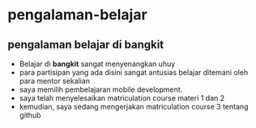 # pengalaman-belajar
pengalaman belajar di bangkit
--
- Belajar di **bangkit** sangat menyenangkan uhuy<br>
- para partisipan yang ada disini sangat antusias belajar ditemani oleh para mentor sekalian<br>
- saya memilih pembelajaran mobile development.<br>
- saya telah menyelesaikan matriculation course materi 1 dan 2<br>
- kemudian, saya sedang mengerjakan matriculation course 3 tentang github
